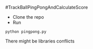 #TrackBallPingPongAndCalculateScore

- Clone the repo
- Run

```
python pingpong.py
```

There might be libraries conflicts
